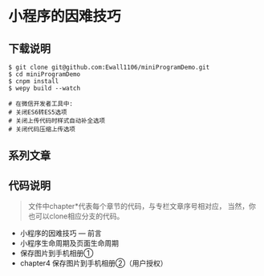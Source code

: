 # 小程序的因难技巧

## 下载说明
```
$ git clone git@github.com:Ewall1106/miniProgramDemo.git
$ cd miniProgramDemo
$ cnpm install
$ wepy build --watch

# 在微信开发者工具中:
# 关闭ES6转ES5选项
# 关闭上传代码时样式自动补全选项
# 关闭代码压缩上传选项
```

## 系列文章

## 代码说明
> 文件中chapter*代表每个章节的代码，与专栏文章序号相对应， 当然，你也可以clone相应分支的代码。

- 小程序的因难技巧 — 前言
- 小程序生命周期及页面生命周期
- 保存图片到手机相册①
- chapter4 保存图片到手机相册②（用户授权）

